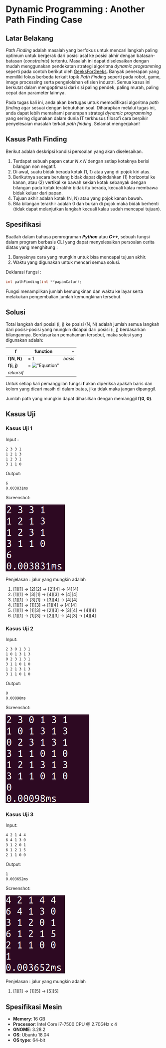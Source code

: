 # Dynamic Programming : Another Path Finding Case

## Latar Belakang
*Path Finding* adalah masalah yang berfokus untuk mencari langkah paling optimum untuk bergerak dari posisi asal ke posisi akhir dengan batasan-batasan (*constraints*) tertentu. Masalah ini dapat diselesaikan dengan mudah menggunakan pendekatan strategi algoritma *dynamic programming* seperti pada contoh berikut oleh  [GeeksForGeeks](https://www.geeksforgeeks.org/min-cost-path-dp-6/). Banyak penerapan yang memiliki fokus berbeda terkait topik *Path Finding* seperti pada robot, game, image processing serta pengelolahan efisien industri. Semua kasus ini berkutat dalam mengoptimasi dari sisi paling pendek, paling murah, paling cepat dan parameter lainnya. 

Pada tugas kali ini, anda akan bertugas untuk memodifikasi algoritma *path finding* agar sesuai dengan kebutuhan soal. Diharapkan melalui tugas ini, anda dapat lebih memahami penerapan strategi *dynamic programming* yang sering digunakan dalam dunia IT terkhusus filosofi cara berpikir penyelesaian masalah terkait *path finding*. Selamat mengerjakan!

## Kasus Path Finding
Berikut adalah deskripsi kondisi persoalan yang akan diselesaikan.
1. Terdapat sebuah papan catur *N x N* dengan setiap kotaknya berisi bilangan non negatif.
2. Di awal, suatu bidak berada kotak (1, 1) atau yang di pojok kiri atas.
3. Berikutnya secara berulang bidak dapat dipindahkan (1) horizontal ke kanan, atau (2) vertikal ke bawah sekian kotak sebanyak dengan bilangan pada kotak terakhir bidak itu berada, kecuali kalau membawa bidak keluar dari papan.
4. Tujuan akhir adalah kotak (N, N) atau yang pojok kanan bawah.
5. Bila bilangan terakhir adalah 0 dan bukan di pojok maka bidak berhenti (tidak dapat melanjutkan langkah kecuali kalau sudah mencapai tujuan).

## Spesifikasi

Buatlah dalam bahasa pemrograman **_Python_** atau **_C++_**, sebuah fungsi dalam program berbasis CLI yang dapat menyelesaikan persoalan cerita diatas yang menghitung :
1. Banyaknya cara yang mungkin untuk bisa mencapai tujuan akhir.
2. Waktu yang digunakan untuk mencari semua solusi.

Deklarasi fungsi :
```C++
int pathFinding(int **papanCatur);
```
Fungsi menampilkan jumlah kemungkinan dan waktu ke layar serta melakukan pengembalian jumlah kemungkinan tersebut.

## Solusi
Total langkah dari posisi (i, j) ke posisi (N, N) adalah jumlah semua langkah dari posisi-posisi yang mungkin dicapai dari posisi (i, j) berdasarkan bilangannya. Berdasarkan pemahaman tersebut, maka solusi yang digunakan adalah:

f|function|-
---| --- | ---:
**f(N, N)**|= 1 | *basis*<br/>
**f(i, j)** |= !["Equation"](https://www.codecogs.com/eqnedit.php?latex=\inline&space;\sum_{c=0}^{papanCatur[i][j]}f(i&plus;c,j&plus;([papanCatur[i][j]]-c))) 
| *rekursif*

Untuk setiap kali pemanggilan fungsi **f** akan diperiksa apakah baris dan kolom yang dicari masih di dalam batas, jika tidak maka jangan dipanggil.

Jumlah path yang mungkin dapat dihasilkan dengan memanggil **f(0, 0)**.

## Kasus Uji
### Kasus Uji 1 
Input :
```
2 3 3 1
1 2 1 3
1 2 3 1
3 1 1 0
```
Output:
```
6
0.003831ms
```
Screenshot:

![Kasus Uji 1](screenshoot/tes1.png)

Penjelasan :
jalur yang mungkin adalah
1. [1][1] -> [2][2] -> [2][4] -> [4][4]
2. [1][1] -> [3][1] -> [4][3] -> [4][4]
3. [1][1] -> [3][1] -> [3][4] -> [4][4]
4. [1][1] -> [1][3] -> [1][4] -> [4][4]
5. [1][1] -> [1][3] -> [2][3] -> [3][4] -> [4][4]
6. [1][1] -> [1][3] -> [2][3] -> [4][3] -> [4][4]

### Kasus Uji 2
Input:
```
2 3 0 1 3 1
1 0 1 3 1 3
0 2 3 1 3 1
3 1 1 0 1 0
1 2 1 3 1 3
3 1 1 0 1 0
```
Output:
```
0
0.00098ms
```

Screenshot:

![Kasus Uji 2](screenshoot/tes2.png)

### Kasus Uji 3
Input:
```
4 2 1 4 4
6 4 1 3 0
3 1 2 0 1
6 1 2 1 5
2 1 1 0 0
```
Output:
```
1
0.003652ms
```

Screenshot:

![Kasus Uji 3](screenshoot/tes3.png)

Penjelasan :
jalur yang mungkin adalah
1. [1][1] -> [1][5] -> [5][5]

## Spesifikasi Mesin

* **Memory**: 16 GB
* **Processor**: Intel Core i7-7500 CPU @ 2.70GHz x 4
* **GNOME**: 3.28.2
* **OS**: Ubuntu 18.04
* **OS type**: 64-bit